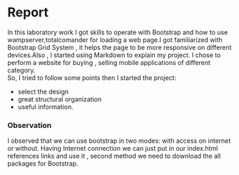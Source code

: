 # Report
In this laboratory work I got skills to operate with Bootstrap and how to use wampserver,totalcomander for loading a web page.I got familiarized with Bootstrap Grid System , it helps the page to be more responsive on different devices.Also , I started using Markdown to explain my project. 
I chose to perform a website for buying , selling mobile applications of different category.  
So, I tried to follow some points then I started the project:  
 * select the design
 * great structural organization
 * useful information.

### __**Observation**__  

I observed that we can use bootstrap in two modes: with access on internet or without. Having Internet connection we can just put in our index.html references links and use it , second method we need to download the all packages for Bootstrap.




